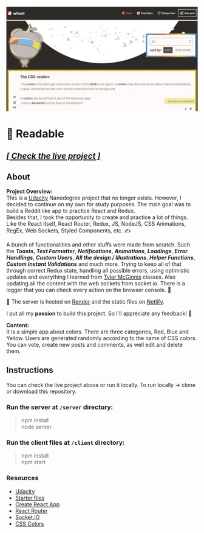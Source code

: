 ![Readable](https://raw.githubusercontent.com/dekisr/Udacity-ReactND-Readable/master/Readable.jpg)

# 🤖 Readable

## [**_[ Check the live project ]_**](https://dekisr-readable.netlify.app)

## About
**Project Overview:**  
This is a [Udacity](https://www.udacity.com) Nanodegree project that no longer exists. However, I decided to continue on my own for study purposes. The main goal was to build a Reddit like app to practice React and Redux.  
Besides that, I took the opportunity to create and practice a lot of things. Like the React itself, React Router, Redux, JS, NodeJS, CSS Animations, RegEx, Web Sockets, Styled Components, etc. ✍️

A bunch of functionalities and other stuffs were made from scratch. Such the _**Toasts**_, _**Text Formatter**_, _**Notifications**_, _**Animations**_, _**Loadings**_, _**Error Handlings**_, _**Custom Users**_, _**All the design / Illustrations**_, _**Helper Functions**_, _**Custom Instant Validations**_  and much more. Trying to keep all of that through correct Redux state, handling all possible errors, using optimistic updates and everything I learned from [Tyler McGinnis](https://tylermcginnis.com) classes. Also updating all the content with the web sockets from socket.io. There is a logger that you can check every action on the browser console. 💪

🚀 The server is hosted on [Render](https://www.render.com) and the static files on [Netlify](https://www.netlify.com).

I put all my **passion** to build this project. So I'll appreciate any feedback! 🙏

**Content:**  
It is a simple app about colors. There are three categories, Red, Blue and Yellow. Users are generated randomly according to the name of CSS colors. You can vote, create new posts and comments, as well edit and delete them.


## Instructions
You can check the live project above or run it locally.
To run locally -> clone or download this repository.

### Run the server at `/server` directory:
> npm install  
> node server

### Run the client files at `/client` directory:
> npm install  
> npm start

### Resources
* [Udacity](https://www.udacity.com)
* [Starter files](https://github.com/udacity/reactnd-project-readable-starter)
* [Create React App](https://github.com/facebook/create-react-app)
* [React Router](https://reacttraining.com/react-router)
* [Socket.IO](https://socket.io)
* [CSS Colors](https://developer.mozilla.org/pt-BR/docs/Web/CSS/color_value)